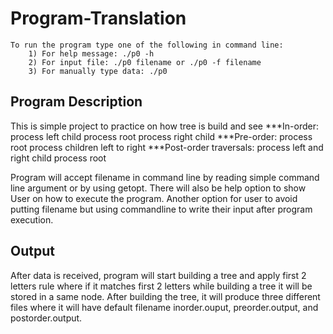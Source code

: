 # Program-Translation

    To run the program type one of the following in command line:
        1) For help message: ./p0 -h
        2) For input file: ./p0 filename or ./p0 -f filename
        3) For manually type data: ./p0
   
## Program Description
This is simple project to practice on how tree is build and see 
***In-order:
    process left child
    process root
    process right child
***Pre-order:
    process root
    process children left to right
***Post-order traversals:
      process left and right child
      process root
    
Program will accept filename in command line by reading simple command line argument or by using getopt. There will also be help option to show User on how to execute the program. Another option for user to avoid putting filename but using commandline to write their input after program execution.

## Output
After data is received, program will start building a tree and apply first 2 letters rule where if it matches first 2 letters while building a tree it will be stored in a same node. After building the tree, it will produce three different files where it will have default filename inorder.ouput, preorder.output, and postorder.output.
